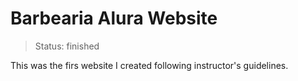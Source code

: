 # Barbearia Alura Website

> Status: finished

This was the firs website I created following instructor's guidelines.

